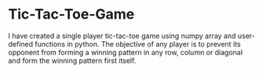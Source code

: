 # Tic-Tac-Toe-Game
I have created a single player tic-tac-toe game using numpy array and user-defined functions in python. The objective of any player is to prevent its opponent from forming a winning pattern in any row, column or diagonal and form the winning pattern first itself.  
